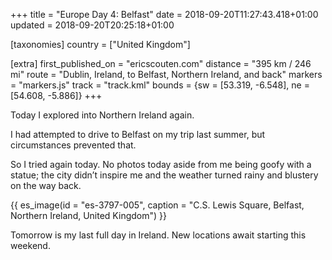 +++
title = "Europe Day 4: Belfast"
date = 2018-09-20T11:27:43.418+01:00
updated = 2018-09-20T20:25:18+01:00

[taxonomies]
country = ["United Kingdom"]

[extra]
first_published_on = "ericscouten.com"
distance = "395 km / 246 mi"
route = "Dublin, Ireland, to Belfast, Northern Ireland, and back"
markers = "markers.js"
track = "track.kml"
bounds = {sw = [53.319, -6.548], ne = [54.608, -5.886]}
+++

Today I explored into Northern Ireland again.

<!-- more -->

I had attempted to drive to Belfast on my trip last summer, but circumstances prevented that.

So I tried again today. No photos today aside from me being goofy with a statue; the city didn’t inspire me and the weather turned rainy and blustery on the way back.

{{ es_image(id = "es-3797-005", caption = "C.S. Lewis Square, Belfast, Northern Ireland, United Kingdom") }}

Tomorrow is my last full day in Ireland. New locations await starting this weekend.
